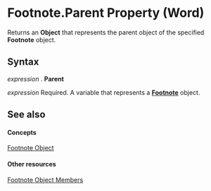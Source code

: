 
# Footnote.Parent Property (Word)

Returns an  **Object** that represents the parent object of the specified **Footnote** object.


## Syntax

 _expression_ . **Parent**

 _expression_ Required. A variable that represents a **[Footnote](877340c4-14f9-4560-eaf8-2c6482a1ade8.md)** object.


## See also


#### Concepts


[Footnote Object](877340c4-14f9-4560-eaf8-2c6482a1ade8.md)
#### Other resources


[Footnote Object Members](c63bb5d0-f3fe-4030-fc6f-898cce3eae1d.md)

